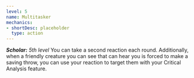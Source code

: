 ```yaml
---
level: 5
name: Multitasker
mechanics:
- shortDesc: placeholder
  type: action
---
```

_**Scholar:** 5th level_
You can take a second reaction each round. 
Additionally, when a friendly creature you can see that can hear you is forced to make a saving throw, you can use your reaction to target them with your Critical Analysis feature.
